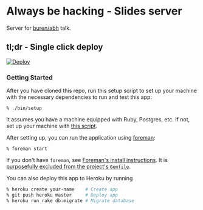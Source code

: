 #  Always be hacking - Slides server

Server for [buren/abh](https://github.com/buren/abh) talk.

## tl;dr - Single click deploy

[![Deploy](https://www.herokucdn.com/deploy/button.png)](https://heroku.com/deploy)

### Getting Started

After you have cloned this repo, run this setup script to set up your machine
with the necessary dependencies to run and test this app:

    % ./bin/setup

It assumes you have a machine equipped with Ruby, Postgres, etc. If not, set up
your machine with [this script].

[this script]: https://github.com/thoughtbot/laptop

After setting up, you can run the application using [foreman]:

    % foreman start

If you don't have `foreman`, see [Foreman's install instructions][foreman]. It
is [purposefully excluded from the project's `Gemfile`][exclude].

[foreman]: https://github.com/ddollar/foreman
[exclude]: https://github.com/ddollar/foreman/pull/437#issuecomment-41110407

You can also deploy this app to Heroku by running

```bash
% heroku create your-name    # Create app
% git push heroku master     # Deploy app
% heroku run rake db:migrate # Migrate database
```
